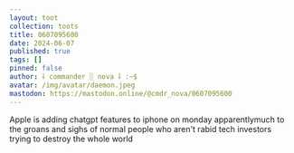 ```yaml
---
layout: toot
collection: toots
title: 0607095600
date: 2024-06-07
published: true
tags: []
pinned: false
author: ⸸ commander ░ nova ⸸ :~$
avatar: /img/avatar/daemon.jpeg
mastodon: https://mastodon.online/@cmdr_nova/0607095600
---
```


Apple is adding chatgpt features to iphone on monday apparentlymuch to the groans and sighs of normal people who aren't rabid tech investors trying to destroy the whole world
